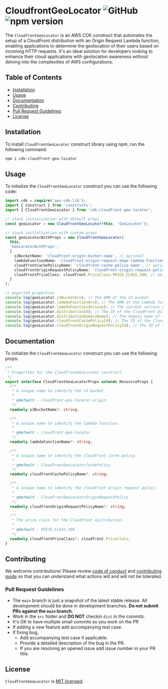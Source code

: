 # CloudfrontGeoLocator ![GitHub](https://img.shields.io/github/license/ilkrklc/cdk-cloudfront-geo-locator) ![npm version](https://img.shields.io/npm/v/cdk-cloudfront-geo-locator)

The `CloudfrontGeoLocator` is an AWS CDK construct that automates the setup of a CloudFront distribution with an Origin Request Lambda function, enabling applications to determine the geolocation of their users based on incoming HTTP requests. It's an ideal solution for developers looking to enhance their cloud applications with geolocation awareness without delving into the complexities of AWS configurations.

## Table of Contents

- [Installation](#installation)
- [Usage](#usage)
- [Documentation](#documentation)
- [Contributing](#contributing)
- [Pull Request Guidelines](#pull-request-guidelines)
- [License](#license)

## Installation

To install `CloudfrontGeoLocator` construct library using npm, run the following command:

```bash
npm i cdk-cloudfront-geo-locator
```

## Usage

To initialize the `CloudfrontGeoLocator` construct you can use the following code:

```typescript
import cdk = require('aws-cdk-lib');
import { Construct } from 'constructs';
import { CloudfrontGeoLocator } from 'cdk-cloudfront-geo-locator';

// stack initialization with default props
const geoLocator = new CloudfrontGeoLocator(this, 'GeoLocator');

// stack initialization with custom props
const geoLocatorWithProps = new CloudfrontGeoLocator(
  this,
  'GeoLocatorWithProps',
  {
    s3BucketName: 'cloudfront-origin-bucket-name', // optional
    lambdaFunctionName: 'cloudfront-origin-request-edge-lambda-function-name', // optional
    cloudfrontCachePolicyName: 'cloudfront-cache-policy-name', // optional
    cloudfrontOriginRequestPolicyName: 'cloudfront-origin-request-policy-name', // optional
    cloudfrontPriceClass: cloudfront.PriceClass.PRICE_CLASS_100, // optional
  }
);

// exported properties
console.log(geoLocator.s3BucketArn); // The ARN of the S3 bucket.
console.log(geoLocator.lambdaFunctionArn); // The ARN of the Lambda function.
console.log(geoLocator.lambdaFunctionVersion); // The current version of the Lambda function.
console.log(geoLocator.distributionId); // The ID of the CloudFront distribution.
console.log(geoLocator.distributionDomainName); // The domain name of the CloudFront distribution.
console.log(geoLocator.cloudfrontCachePolicyId); // The ID of the CloudFront cache policy.
console.log(geoLocator.cloudfrontOriginRequestPolicyId); // The ID of the CloudFront origin request policy.
```

## Documentation

To initialize the `CloudfrontGeoLocator` construct you can use the following props:

```typescript
/**
 * Properties for the CloudfrontGeoLocator construct.
 */
export interface CloudfrontGeoLocatorProps extends ResourceProps {
  /**
   * A unique name to identify the s3 bucket.
   *
   * @default - cloudfront-geo-locator-origin
   */
  readonly s3BucketName?: string;

  /**
   * A unique name to identify the lambda function.
   *
   * @default - cloudfront-geo-locator
   */
  readonly lambdaFunctionName?: string;

  /**
   * A unique name to identify the cloudfront cache policy.
   *
   * @default - CloudfrontGeoLocatorCachePolicy
   */
  readonly cloudfrontCachePolicyName?: string;

  /**
   * A unique name to identify the cloudfront origin request policy.
   *
   * @default - CloudfrontGeoLocatorOriginRequestPolicy
   */
  readonly cloudfrontOriginRequestPolicyName?: string;

  /**
   * The price class for the CloudFront distribution.
   *
   * @default - PRICE_CLASS_100
   */
  readonly cloudfrontPriceClass?: cloudfront.PriceClass;
}
```

## Contributing

We welcome contributions! Please review [code of conduct](.github/CODE_OF_CONDUCT.md) and [contributing guide](.github/CONTRIBUTING.md) so that you can understand what actions will and will not be tolerated.

### Pull Request Guidelines

- The `main` branch is just a snapshot of the latest stable release. All development should be done in development branches. **Do not submit PRs against the `main` branch.**
- Work in the `src` folder and **DO NOT** checkin `dist` in the commits.
- It's OK to have multiple small commits as you work on the PR
- If adding a new feature add accompanying test case.
- If fixing bug,
  - Add accompanying test case if applicable.
  - Provide a detailed description of the bug in the PR.
  - If you are resolving an opened issue add issue number in your PR title.

## License

`CloudfrontGeoLocator` is [MIT licensed](./LICENSE).
